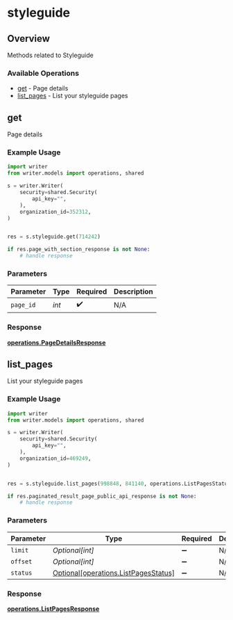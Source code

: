# styleguide

## Overview

Methods related to Styleguide

### Available Operations

* [get](#get) - Page details
* [list_pages](#list_pages) - List your styleguide pages

## get

Page details

### Example Usage

```python
import writer
from writer.models import operations, shared

s = writer.Writer(
    security=shared.Security(
        api_key="",
    ),
    organization_id=352312,
)


res = s.styleguide.get(714242)

if res.page_with_section_response is not None:
    # handle response
```

### Parameters

| Parameter          | Type               | Required           | Description        |
| ------------------ | ------------------ | ------------------ | ------------------ |
| `page_id`          | *int*              | :heavy_check_mark: | N/A                |


### Response

**[operations.PageDetailsResponse](../../models/operations/pagedetailsresponse.md)**


## list_pages

List your styleguide pages

### Example Usage

```python
import writer
from writer.models import operations, shared

s = writer.Writer(
    security=shared.Security(
        api_key="",
    ),
    organization_id=469249,
)


res = s.styleguide.list_pages(998848, 841140, operations.ListPagesStatus.LIVE)

if res.paginated_result_page_public_api_response is not None:
    # handle response
```

### Parameters

| Parameter                                                                          | Type                                                                               | Required                                                                           | Description                                                                        |
| ---------------------------------------------------------------------------------- | ---------------------------------------------------------------------------------- | ---------------------------------------------------------------------------------- | ---------------------------------------------------------------------------------- |
| `limit`                                                                            | *Optional[int]*                                                                    | :heavy_minus_sign:                                                                 | N/A                                                                                |
| `offset`                                                                           | *Optional[int]*                                                                    | :heavy_minus_sign:                                                                 | N/A                                                                                |
| `status`                                                                           | [Optional[operations.ListPagesStatus]](../../models/operations/listpagesstatus.md) | :heavy_minus_sign:                                                                 | N/A                                                                                |


### Response

**[operations.ListPagesResponse](../../models/operations/listpagesresponse.md)**

